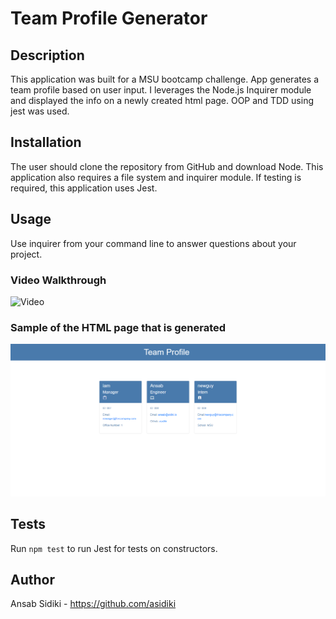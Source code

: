 # Team Profile Generator

## Description 
This application was built for a MSU bootcamp challenge.
App generates a team profile based on user input. I leverages the Node.js Inquirer module and displayed the info on a newly created html page.
OOP and TDD using jest was used.

## Installation 
The user should clone the repository from GitHub and download Node. This application also requires a file system and inquirer module. If testing is required, this application uses Jest. 

## Usage 
Use inquirer from your command line to answer questions about your project.
### Video Walkthrough
![Video](./assets/images/gif.gif)<br>
### Sample of the HTML page that is generated
![Sample of the HTML page that is generated](./assets/images/htmlsample.png)

## Tests
Run `npm test` to run Jest for tests on constructors.

## Author
Ansab Sidiki - https://github.com/asidiki
